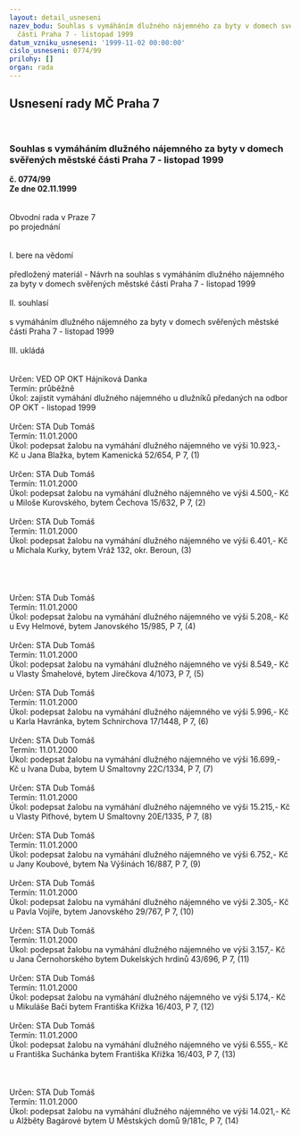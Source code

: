 ```yaml
---
layout: detail_usneseni
nazev_bodu: Souhlas s vymáháním dlužného nájemného za byty v domech svěřených městské
  části Praha 7 - listopad 1999
datum_vzniku_usneseni: '1999-11-02 00:00:00'
cislo_usneseni: 0774/99
prilohy: []
organ: rada
---
```

<div id="ucUsn_pList" class="usn">
	<span><h2>Usnesení rady MČ Praha 7 </h2>
<br></span><div class="standBody">
<span><h3>Souhlas s vymáháním dlužného nájemného za byty v domech svěřených městské části Praha 7 - listopad 1999</h3></span><div class="center">
		<strong>č. 0774/99</strong><br>
	</div>
<div class="center">
		<strong>Ze dne 02.11.1999</strong><br><br>
	</div>
<br>Obvodní rada v Praze 7<br>po projednání<br><br><br>I.	bere na vědomí<br><br> předložený materiál - Návrh na souhlas s vymáháním dlužného nájemného za byty v domech svěřených městské části Praha 7 - listopad 1999		<br><br>II.	souhlasí <br><br>s vymáháním dlužného nájemného za byty v domech svěřených městské části Praha 7 - listopad 1999<br><br>III.	ukládá <br><br> <br> Určen:	     	  VED OP OKT Hájniková Danka<br>Termín: průběžně<br>Úkol:	zajistit vymáhání dlužného nájemného u dlužníků předaných na odbor OP OKT - listopad 1999<br> <br> Určen:	     	STA Dub Tomáš<br>Termín: 11.01.2000<br>Úkol:	podepsat žalobu na vymáhání dlužného nájemného ve výši 10.923,- Kč u Jana Blažka, bytem Kamenická 52/654, P 7,  (1) <br> <br> Určen:	     	STA Dub Tomáš<br>Termín: 11.01.2000<br>Úkol:	podepsat žalobu na vymáhání dlužného nájemného ve výši 4.500,- Kč u Miloše  Kurovského, bytem Čechova 15/632, P 7,   (2)<br> <br> Určen:	     	STA Dub Tomáš<br>Termín: 11.01.2000<br>Úkol:	podepsat žalobu na vymáhání dlužného nájemného ve výši 6.401,- Kč u Michala Kurky, bytem Vráž 132, okr. Beroun,   (3) <br> <br><br><br><br> Určen:	     	STA Dub Tomáš<br>Termín: 11.01.2000<br>Úkol:	podepsat žalobu na vymáhání dlužného nájemného ve výši 5.208,- Kč u Evy Helmové, bytem Janovského 15/985, P 7,   (4)<br> <br> Určen:	     	STA Dub Tomáš<br>Termín: 11.01.2000<br>Úkol:	podepsat žalobu na vymáhání dlužného nájemného ve výši 8.549,- Kč u Vlasty Šmahelové, bytem Jirečkova 4/1073, P 7,   (5)<br> <br> Určen:	     	STA Dub Tomáš<br>Termín: 11.01.2000<br>Úkol:	podepsat žalobu na vymáhání dlužného nájemného ve výši 5.996,- Kč u Karla Havránka, bytem Schnirchova 17/1448, P 7,   (6)<br> <br> Určen:	     	STA Dub Tomáš<br>Termín: 11.01.2000<br>Úkol:	podepsat žalobu na vymáhání dlužného nájemného ve výši 16.699,- Kč u Ivana Duba, bytem U Smaltovny 22C/1334, P 7,   (7)<br> <br> Určen:	     	STA Dub Tomáš<br>Termín: 11.01.2000<br>Úkol:	podepsat žalobu na vymáhání dlužného nájemného ve výši 15.215,- Kč u Vlasty Piťhové, bytem U Smaltovny 20E/1335, P 7,   (8) <br> <br> Určen:	     	STA Dub Tomáš<br>Termín: 11.01.2000<br>Úkol:	podepsat žalobu na vymáhání dlužného nájemného ve výši 6.752,- Kč u Jany Koubové, bytem Na Výšinách 16/887, P 7,   (9)<br> <br> Určen:	     	STA Dub Tomáš<br>Termín: 11.01.2000<br>Úkol:	podepsat žalobu na vymáhání dlužného nájemného ve výši 2.305,- Kč u Pavla Vojíře, bytem Janovského 29/767, P 7,   (10)<br> <br> Určen:	     	STA Dub Tomáš<br>Termín: 11.01.2000<br>Úkol:	podepsat žalobu na vymáhání dlužného nájemného ve výši 3.157,- Kč u Jana Černohorského bytem Dukelských hrdinů 43/696, P 7,  (11) <br> <br> Určen:	     	STA Dub Tomáš<br>Termín: 11.01.2000<br>Úkol:	podepsat žalobu na vymáhání dlužného nájemného ve výši 5.174,- Kč u Mikuláše Bači bytem Františka Křížka 16/403, P 7,   (12)<br> <br> Určen:	     	STA Dub Tomáš<br>Termín: 11.01.2000<br>Úkol:	podepsat žalobu na vymáhání dlužného nájemného ve výši 6.555,- Kč u Františka Suchánka bytem Františka Křížka 16/403, P 7,   (13)<br> <br><br><br> Určen:	     	STA Dub Tomáš<br>Termín: 11.01.2000<br>Úkol:	podepsat žalobu na vymáhání dlužného nájemného ve výši 14.021,- Kč u Alžběty Bagárové bytem U Městských domů 9/181c, P 7,   (14)<br>
</div>
</div>